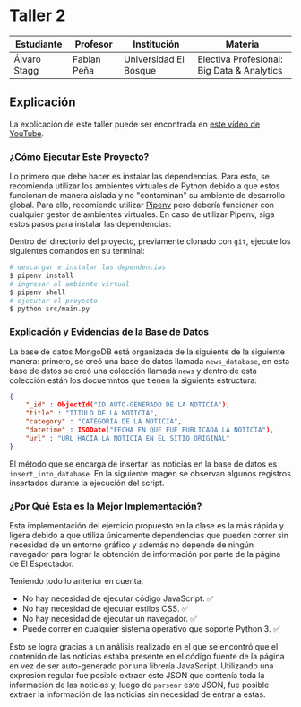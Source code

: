 # Taller 2

| Estudiante    | Profesor    | Institución           | Materia                                    |
| ------------- | ----------- | --------------------- | ------------------------------------------ |
| Álvaro Stagg  | Fabian Peña | Universidad El Bosque | Electiva Profesional: Big Data & Analytics |

## Explicación

La explicación de este taller puede ser encontrada en [este vídeo de YouTube](https://youtube.com/).

### ¿Cómo Ejecutar Este Proyecto?

Lo primero que debe hacer es instalar las dependencias. Para esto, se recomienda
utilizar los ambientes virtuales de Python debido a que estos funcionan de manera
aislada y no "contaminan" su ambiente de desarrollo global. Para ello, recomiendo
utilizar [Pipenv](https://pipenv-es.readthedocs.io/es/latest/) pero debería funcionar
con cualquier gestor de ambientes virtuales. En caso de utilizar Pipenv, siga estos pasos
para instalar las dependencias:

Dentro del directorio del proyecto, previamente clonado con `git`, ejecute
los siguientes comandos en su terminal:

```sh
# descargar e instalar las dependencias
$ pipenv install
# ingresar al ambiente virtual
$ pipenv shell
# ejecutar el proyecto
$ python src/main.py
```

### Explicación y Evidencias de la Base de Datos

La base de datos MongoDB está organizada de la siguiente de la siguiente manera:
primero, se creó una base de datos llamada `news_database`, en esta base de datos
se creó una colección llamada `news` y dentro de esta colección están los docuemntos
que tienen la siguiente estructura:

```json
{
	"_id" : ObjectId("ID AUTO-GENERADO DE LA NOTICIA"),
	"title" : "TITULO DE LA NOTICIA",
	"category" : "CATEGORIA DE LA NOTICIA",
	"datetime" : ISODate("FECHA EN QUE FUE PUBLICADA LA NOTICIA"),
	"url" : "URL HACIA LA NOTICIA EN EL SITIO ORIGINAL"
}
```

El método que se encarga de insertar las noticias en la base de datos es
`insert_into_database`. En la siguiente imagen se observan algunos registros
insertados durante la ejecución del script.

### ¿Por Qué Esta es la Mejor Implementación?

Esta implementación del ejercicio propuesto en la clase es la más rápida y
ligera debido a que utiliza únicamente dependencias que pueden correr sin
necesidad de un entorno gráfico y además no depende de ningún navegador para
lograr la obtención de información por parte de la página de El Espectador.

Teniendo todo lo anterior en cuenta:

-   No hay necesidad de ejecutar código JavaScript. ✅
-   No hay necesidad de ejecutar estilos CSS. ✅
-   No hay necesidad de ejecutar un navegador. ✅
-   Puede correr en cualquier sistema operativo que soporte Python 3. ✅

Esto se logra gracias a un análisis realizado en el que se encontró que el
contenido de las noticias estaba presente en el código fuente de la página
en vez de ser auto-generado por una librería JavaScript. Utilizando una
expresión regular fue posible extraer este JSON que contenía toda la
información de las noticias y, luego de `parsear` este JSON, fue posible
extraer la información de las noticias sin necesidad de entrar a estas.
